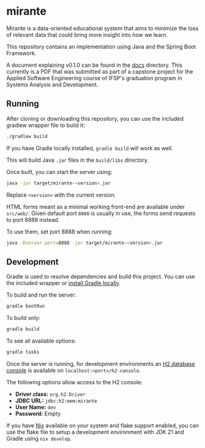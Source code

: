 # mirante

Mirante is a data-oriented educational system that aims to minimize the loss of relevant data that could bring more insight into how we learn.

This repository contains an implementation using Java and the Spring Boot Framework.

A document explaining v0.1.0 can be found in the [docs](docs) directory. This currently is a PDF that was submitted as part of a capstone project for the Applied Software Engineering course of IFSP's graduation program in Systems Analysis and Development.

## Running

After cloning or downloading this repository, you can use the included gradlew wrapper file to build it:

```sh
./gradlew build
```

If you have Gradle locally installed, `gradle build` will work as well.

This will build Java `.jar` files in the `build/libs` directory.

Once built, you can start the server using:

```sh
java -jar target/mirante-<version>.jar
```

Replace `<version>` with the current version.

HTML forms meant as a minimal working front-end are available under `src/web/`. Given default port `8080` is usually in use, the forms send requests to port 8888 instead. 

To use them, set port 8888 when running:

```sh
java -Dserver.port=8888 -jar target/mirante-<version>.jar
```

## Development

Gradle is used to resolve dependencies and build this project. You can use the included wrapper or [install Gradle locally](https://gradle.org/install/).

To build and run the server:

```sh
gradle bootRun
```

To build only:

```sh
gradle build
```

To see all available options:

```sh
gradle tasks
```

Once the server is running, for development environments an [H2 database console](https://www.h2database.com/html/tutorial.html) is available on `localhost:<port>/h2-console`.

The following options allow access to the H2 console:

- **Driver class:** `org.h2.Driver`
- **JDBC URL:** `jdbc:h2:mem:mirante`
- **User Name:** `dev`
- **Password:** Empty 

If you have [Nix](https://nixos.org/manual/nix/stable/introduction) available on your system and flake support enabled, you can use the flake file to setup a development environment with JDK 21 and Gradle using `nix develop`.

